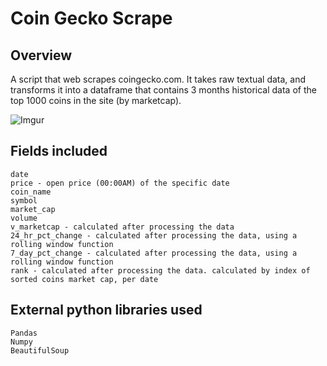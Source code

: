 # Coin Gecko Scrape
## Overview 
A script that web scrapes coingecko.com. It takes raw textual data, and transforms it into a dataframe that contains 3 months historical data of the top 1000 coins in the site (by marketcap).


![Imgur](https://i.imgur.com/CozCdI4.png)

## Fields included
```
date
price - open price (00:00AM) of the specific date
coin_name
symbol
market_cap
volume
v_marketcap - calculated after processing the data
24_hr_pct_change - calculated after processing the data, using a rolling window function
7_day_pct_change - calculated after processing the data, using a rolling window function
rank - calculated after processing the data. calculated by index of sorted coins market cap, per date
```


## External python libraries used
```
Pandas
Numpy
BeautifulSoup
```
